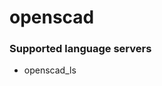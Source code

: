 <!--- THIS DOCUMENT IS AUTOMATICALLY GENERATED, DON'T EDIT IT -->
# openscad

### Supported language servers

- openscad_ls
